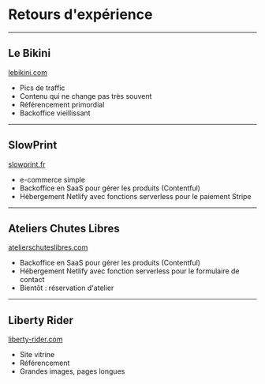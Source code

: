 # Retours d'expérience

---

## Le Bikini

[lebikini.com](https://lebikini.com/)

- Pics de traffic
- Contenu qui ne change pas très souvent
- Référencement primordial
- Backoffice vieillissant

---

## SlowPrint

[slowprint.fr](https://slowprint.fr)

- e-commerce simple
- Backoffice en SaaS pour gérer les produits (Contentful)
- Hébergement Netlify avec fonctions serverless pour le paiement Stripe

---

## Ateliers Chutes Libres

[atelierschuteslibres.com](https://atelierschuteslibres.com/)

- Backoffice en SaaS pour gérer les produits (Contentful)
- Hébergement Netlify avec fonction serverless pour le formulaire de contact
- Bientôt : réservation d'atelier

---

## Liberty Rider

[liberty-rider.com](https://liberty-rider.com/)

- Site vitrine
- Référencement
- Grandes images, pages longues

